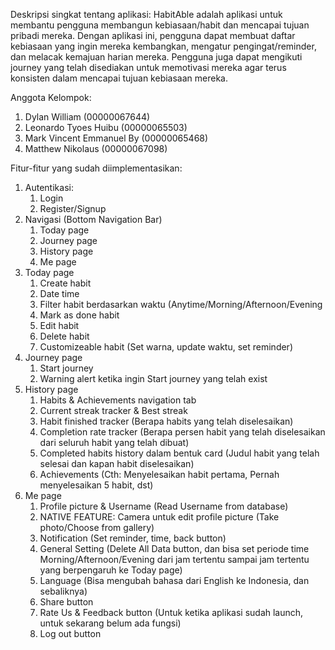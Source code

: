 Deskripsi singkat tentang aplikasi: HabitAble adalah aplikasi untuk membantu pengguna membangun kebiasaan/habit dan mencapai tujuan pribadi mereka. Dengan aplikasi ini, pengguna dapat membuat daftar kebiasaan yang ingin mereka kembangkan, mengatur pengingat/reminder, dan melacak kemajuan harian mereka. Pengguna juga dapat mengikuti journey yang telah disediakan untuk memotivasi mereka agar terus konsisten dalam mencapai tujuan kebiasaan mereka.

Anggota Kelompok:
1. Dylan William (00000067644)
2. Leonardo Tyoes Huibu (00000065503)
3. Mark Vincent Emmanuel By (00000065468)
4. Matthew Nikolaus (00000067098)

Fitur-fitur yang sudah diimplementasikan:
1. Autentikasi:
     1. Login
     2. Register/Signup
2. Navigasi (Bottom Navigation Bar)
     1. Today page
     2. Journey page
     3. History page
     4. Me page
3. Today page
     1. Create habit
     2. Date time
     3. Filter habit berdasarkan waktu (Anytime/Morning/Afternoon/Evening
     4. Mark as done habit
     5. Edit habit
     6. Delete habit
     7. Customizeable habit (Set warna, update waktu, set reminder)
5. Journey page
     1. Start journey
     2. Warning alert ketika ingin Start journey yang telah exist
7. History page
     1. Habits & Achievements navigation tab
     2. Current streak tracker & Best streak
     3. Habit finished tracker (Berapa habits yang telah diselesaikan)
     4. Completion rate tracker (Berapa persen habit yang telah diselesaikan dari seluruh habit yang telah dibuat)
     5. Completed habits history dalam bentuk card (Judul habit yang telah selesai dan kapan habit diselesaikan)
     6. Achievements (Cth: Menyelesaikan habit pertama, Pernah menyelesaikan 5 habit, dst) 
9. Me page
     1. Profile picture & Username (Read Username from database)
     2. NATIVE FEATURE: Camera untuk edit profile picture (Take photo/Choose from gallery)
     4. Notification (Set reminder, time, back button)
     5. General Setting (Delete All Data button, dan bisa set periode time Morning/Afternoon/Evening dari jam tertentu sampai jam tertentu yang berpengaruh ke Today page)
     6. Language (Bisa mengubah bahasa dari English ke Indonesia, dan sebaliknya)
     7. Share button
     8. Rate Us & Feedback button (Untuk ketika aplikasi sudah launch, untuk sekarang belum ada fungsi)
     9. Log out button
